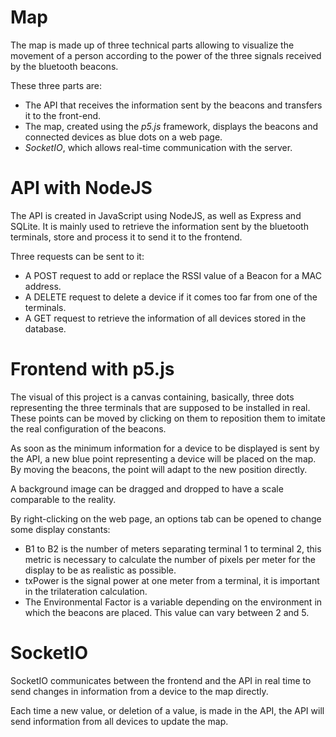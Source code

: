 # Map

The map is made up of three technical parts allowing to visualize the movement of a person according to the power of the three signals received by the bluetooth beacons.

These three parts are:

* The API that receives the information sent by the beacons and transfers it to the front-end.
* The map, created using the *p5.js* framework, displays the beacons and connected devices as blue dots on a web page.
* *SocketIO*, which allows real-time communication with the server.

# API with NodeJS

The API is created in JavaScript using NodeJS, as well as Express and SQLite.
It is mainly used to retrieve the information sent by the bluetooth terminals, store and process it to send it to the frontend.

Three requests can be sent to it: 

* A POST request to add or replace the RSSI value of a Beacon for a MAC address.
* A DELETE request to delete a device if it comes too far from one of the terminals.
* A GET request to retrieve the information of all devices stored in the database.

# Frontend with p5.js

The visual of this project is a canvas containing, basically, three dots representing the three terminals that are supposed to be installed in real.
These points can be moved by clicking on them to reposition them to imitate the real configuration of the beacons.

As soon as the minimum information for a device to be displayed is sent by the API, a new blue point representing a device will be placed on the map.
By moving the beacons, the point will adapt to the new position directly.

A background image can be dragged and dropped to have a scale comparable to the reality.

By right-clicking on the web page, an options tab can be opened to change some display constants:

* B1 to B2 is the number of meters separating terminal 1 to terminal 2, this metric is necessary to calculate the number of pixels per meter for the display to be as realistic as possible.
* txPower is the signal power at one meter from a terminal, it is important in the trilateration calculation.
* The Environmental Factor is a variable depending on the environment in which the beacons are placed. This value can vary between 2 and 5.

# SocketIO

SocketIO communicates between the frontend and the API in real time to send changes in information from a device to the map directly.

Each time a new value, or deletion of a value, is made in the API, the API will send information from all devices to update the map.
